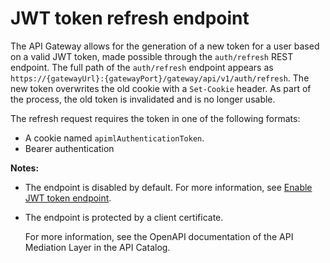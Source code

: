 # JWT token refresh endpoint

The API Gateway allows for the generation of a new token for a user based on a valid JWT token, made possible through the `auth/refresh` REST endpoint. The full path of the `auth/refresh` endpoint appears as `https://{gatewayUrl}:{gatewayPort}/gateway/api/v1/auth/refresh`. The new token overwrites the old cookie with a `Set-Cookie` header. As part of the process, the old token is invalidated and is no longer usable.

The refresh request requires the token in one of the following formats:

- A cookie named `apimlAuthenticationToken`.
- Bearer authentication

**Notes:**

- The endpoint is disabled by default. For more information, see [Enable JWT token endpoint](api-gateway-configuration.md#enable-jwt-token-refresh-endpoint).
- The endpoint is protected by a client certificate.

  For more information, see the OpenAPI documentation of the API Mediation Layer in the API Catalog.
